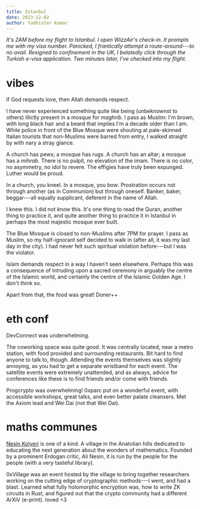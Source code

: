 ```yaml
---
title: Istanbul
date: 2023-12-02
author: Yudhister Kumar
---
```


*It's 2AM before my flight to Istanbul. I open WizzAir's check-in. It prompts me with my visa number. Panicked, I frantically attempt a route-around---to no avail. Resigned to confinement in the UK, I belatedly click through the Turkish e-visa application. Two minutes later, I've checked into my flight.*

# vibes 

If God requests love, then Allah demands respect. 

I have never experienced something quite like being (unbeknownst to others) illictly present in a mosque for *maghrib.* I pass as Muslim: I'm brown, with long black hair and a beard that implies I'm a decade older than I am. While police in front of the Blue Mosque were shouting at pale-skinned Italian tourists that non-Muslims were barred from entry, I walked straight by with nary a stray glance.

A church has pews; a mosque has rugs. A church has an altar; a mosque has a *mihrab.* There is no pulpit, no elevation of the imam. There is no color, no asymmetry, no idol to revere. The effigies have truly been expunged. Luther would be proud. 

In a church, you kneel. In a mosque, you *bow*. Prostration occurs not through another (as in Communion) but through oneself. Banker, baker, beggar---all equally supplicant, deferent in the name of Allah.

I knew this. I did not *know* this. It's one thing to read the Quran, another thing to practice it, and quite another thing to practice it in Istanbul in perhaps the most majestic mosque ever built.

The Blue Mosque is closed to non-Muslims after 7PM for prayer. I pass as Muslim, so my half-ignorant self decided to walk in (after all, it was my last day in the city). I had never felt such spiritual violation before---but I was the violator. 

Islam demands respect in a way I haven't seen elsewhere. Perhaps this was a consequence of intruding upon a sacred ceremony in arguably the centre of the Islamic world, and certainly the centre of the Islamic Golden Age. I don't think so.

Apart from that, the food was great! Doner++

# eth conf

DevConnect was underwhelming.

The coworking space was quite good. It was centrally located, near a metro station, with food provided and surrounding restaurants. Bit hard to find anyone to talk to, though. Attending the events themselves was slightly annoying, as you had to get a separate wristband for each event. The satellite events were extremely unattended, and as always, advice for conferences like these is to find friends and/or come with friends.

Progcrypto was overwhelming! 0xparc put on a wonderful event, with accessible workshops, great talks, and even better palate cleansers. Met the Axiom lead and Wei Dai (not that Wei Dai).

# maths communes

[Nesin Kolyeri](https://nesinkoyleri.org/) is one of a kind. A village in the Anatolian hills dedicated to educating the next generation about the wonders of mathematics. Founded by a prominent Erdogan critic, Ali Nesin, it is run by the people for the people (with a very tasteful library).

0xVillage was an event hosted by the village to bring together researchers working on the cutting edge of cryptographic methods---I went, and had a blast. Learned what fully holomorphic encryption was, how to write ZK circuits in Rust, and figured out that the crypto community had a different ArXiV (e-print). 
loved <3


